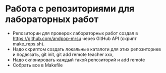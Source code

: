# Работа с репозиториями для лабораторных работ

* Репозитории для проверок лабораторных работ создал в 
https://github.com/andpop-mrsu через GitHub API (скрипт make_reps.sh).
* Надо скриптом создать локальные каталоги для этих репозиториев и подвязать, git init, git add remote teacher xxx, 
* Надо склонировать каждый такой репозиторий и add remote 
* Собрать все в Makefile

